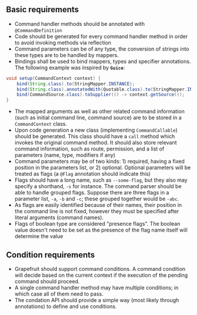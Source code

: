 ## Basic requirements
- Command handler methods should be annotated with `@CommandDefinition`
- Code should be generated for every command handler method in order to avoid invoking methods via reflection
- Command parameters can be of any type, the conversion of strings into these types are to be handled by mappers.
- Bindings shall be used to bind mappers, types and specifier annotations. The following example was inspired by **`Guice`**:
```java
void setup(CommandContext context) {
    bind(String.class).to(StringMapper.INSTANCE);
    bind(String.class).annotatedWith(Quotable.class).to(StringMapper.INSTANCE);
    bind(CommandSource.class).toSupplier(() -> context.getSource());
}
```
- The mapped arguments as well as other related command information (such as initial command line, command source) are to be stored in a `CommandContext` class.
- Upon code generation a new class (implementing `CommandCallable`) should be generated. This class should have a `call` method which invokes the original command method. It should also store relevant command information, such as route, permission, and a list of parameters (name, type, modifiers if any)
- Command parameters may be of two kinds: 1) required, having a fixed position in the parameters list, or 2) optional. Optional parameters will be treated as flags (a `@Flag` annotation should indicate this)
- Flags should have a long name, such as `--some-flag`, but they also may specify a shorthand, `-s` for instance. The command parser should be able to handle grouped flags. Suppose there are three flags in a parameter list, `-a`, `-b` and `-c`; these grouped together would be `-abc`.
- As flags are easily identified because of their names, their position in the command line is not fixed, however they must be specified after literal arguments (command names).
- Flags of boolean type are considered "presence flags". The boolean value doesn't need to be set as the presence of the flag name itself will determine the value

## Condition requirements
- Grapefruit should support command conditions. A command condition will decide based on the current context if the execution of the pending command should proceed.
- A single command handler method may have multiple conditions; in which case all of them need to pass.
- The condation API should provide a simple way (most likely through annotations) to define and use conditions.


